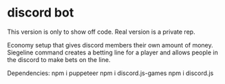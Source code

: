 # discord bot
This version is only to show off code.
Real version is a private rep.

Economy setup that gives discord members their own amount of money.
Siegeline command creates a betting line for a player and allows people in the discord to make bets on the line.



Dependencies:
npm i puppeteer
npm i discord.js-games
npm i discord.js
